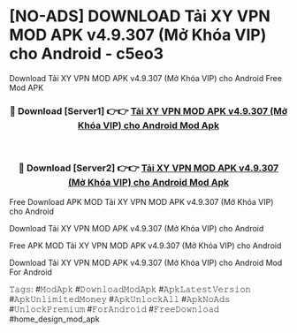 # [NO-ADS] DOWNLOAD Tải XY VPN MOD APK v4.9.307 (Mở Khóa VIP) cho Android - c5eo3
Download Tải XY VPN MOD APK v4.9.307 (Mở Khóa VIP) cho Android Free Mod APK

<div align="center">
<h3>🔴 Download [Server1] 👉👉 <a href="https://apk-comot.site?title=Tải_XY_VPN_MOD_APK_v4.9.307_(Mở_Khóa_VIP)_cho_Android">Tải XY VPN MOD APK v4.9.307 (Mở Khóa VIP) cho Android Mod Apk</a></h3><br>

<h3>🔴 Download [Server2] 👉👉 <a href="https://apk-comot.site?title=Tải_XY_VPN_MOD_APK_v4.9.307_(Mở_Khóa_VIP)_cho_Android">Tải XY VPN MOD APK v4.9.307 (Mở Khóa VIP) cho Android Mod Apk</a></h3>
</div>


Free Download APK MOD Tải XY VPN MOD APK v4.9.307 (Mở Khóa VIP) cho Android

Download Tải XY VPN MOD APK v4.9.307 (Mở Khóa VIP) cho Android 

Free APK MOD Tải XY VPN MOD APK v4.9.307 (Mở Khóa VIP) cho Android 

Download Tải XY VPN MOD APK v4.9.307 (Mở Khóa VIP) cho Android Mod For Android

𝚃𝚊𝚐𝚜: #𝙼𝚘𝚍𝙰𝚙𝚔 #𝙳𝚘𝚠𝚗𝚕𝚘𝚊𝚍𝙼𝚘𝚍𝙰𝚙𝚔 #𝙰𝚙𝚔𝙻𝚊𝚝𝚎𝚜𝚝𝚅𝚎𝚛𝚜𝚒𝚘𝚗 #𝙰𝚙𝚔𝚄𝚗𝚕𝚒𝚖𝚒𝚝𝚎𝚍𝙼𝚘𝚗𝚎𝚢 #𝙰𝚙𝚔𝚄𝚗𝚕𝚘𝚌𝚔𝙰𝚕𝚕 #𝙰𝚙𝚔𝙽𝚘𝙰𝚍𝚜 #𝚄𝚗𝚕𝚘𝚌𝚔𝙿𝚛𝚎𝚖𝚒𝚞𝚖 #𝙵𝚘𝚛𝙰𝚗𝚍𝚛𝚘𝚒𝚍 #𝙵𝚛𝚎𝚎𝙳𝚘𝚠𝚗𝚕𝚘𝚊𝚍 #home_design_mod_apk